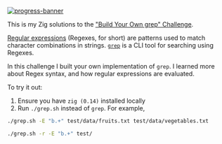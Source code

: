 [![progress-banner](https://backend.codecrafters.io/progress/grep/79f62e45-ebd5-467b-99fb-af2b65fa8b37)](https://app.codecrafters.io/users/quangd42)

This is my Zig solutions to the
["Build Your Own grep" Challenge](https://app.codecrafters.io/courses/grep/overview).

[Regular expressions](https://en.wikipedia.org/wiki/Regular_expression)
(Regexes, for short) are patterns used to match character combinations in
strings. [`grep`](https://en.wikipedia.org/wiki/Grep) is a CLI tool for
searching using Regexes.

In this challenge I built your own implementation of `grep`. I learned more about Regex syntax,
and how regular expressions are evaluated.

To try it out:

1. Ensure you have `zig (0.14)` installed locally
1. Run `./grep.sh` instead of `grep`. For example,

```sh
./grep.sh -E "b.+" test/data/fruits.txt test/data/vegetables.txt

./grep.sh -r -E "b.+" test/
```
